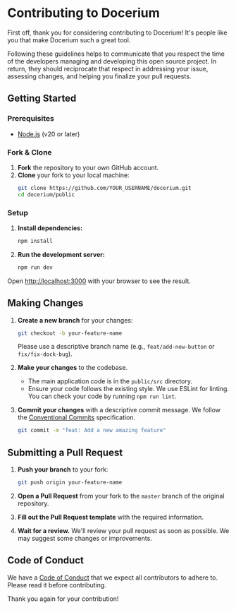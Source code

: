 # Contributing to Docerium

First off, thank you for considering contributing to Docerium! It's people like you that make Docerium such a great tool.

Following these guidelines helps to communicate that you respect the time of the developers managing and developing this open source project. In return, they should reciprocate that respect in addressing your issue, assessing changes, and helping you finalize your pull requests.

## Getting Started

### Prerequisites

- [Node.js](https://nodejs.org/en/) (v20 or later)

### Fork & Clone

1.  **Fork** the repository to your own GitHub account.
2.  **Clone** your fork to your local machine:
    ```bash
    git clone https://github.com/YOUR_USERNAME/docerium.git
    cd docerium/public
    ```

### Setup

1.  **Install dependencies:**

    ```bash
    npm install
    ```

2.  **Run the development server:**
    ```bash
    npm run dev
    ```

Open [http://localhost:3000](http://localhost:3000) with your browser to see the result.

## Making Changes

1.  **Create a new branch** for your changes:

    ```bash
    git checkout -b your-feature-name
    ```

    Please use a descriptive branch name (e.g., `feat/add-new-button` or `fix/fix-dock-bug`).

2.  **Make your changes** to the codebase.

    - The main application code is in the `public/src` directory.
    - Ensure your code follows the existing style. We use ESLint for linting. You can check your code by running `npm run lint`.

3.  **Commit your changes** with a descriptive commit message. We follow the [Conventional Commits](https://www.conventionalcommits.org/en/v1.0.0/) specification.
    ```bash
    git commit -m "feat: Add a new amazing feature"
    ```

## Submitting a Pull Request

1.  **Push your branch** to your fork:

    ```bash
    git push origin your-feature-name
    ```

2.  **Open a Pull Request** from your fork to the `master` branch of the original repository.

3.  **Fill out the Pull Request template** with the required information.

4.  **Wait for a review.** We'll review your pull request as soon as possible. We may suggest some changes or improvements.

## Code of Conduct

We have a [Code of Conduct](./CODE_OF_CONDUCT.md) that we expect all contributors to adhere to. Please read it before contributing.

Thank you again for your contribution!
